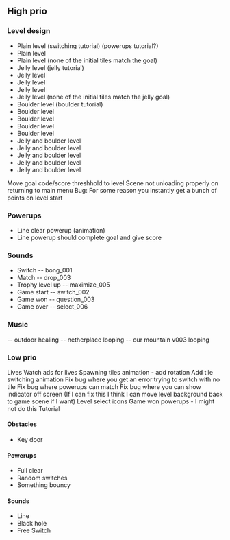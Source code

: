 ## High prio

### Level design

- Plain level (switching tutorial) (powerups tutorial?)
- Plain level
- Plain level (none of the initial tiles match the goal)
- Jelly level (jelly tutorial)
- Jelly level
- Jelly level
- Jelly level
- Jelly level (none of the initial tiles match the jelly goal)
- Boulder level (boulder tutorial)
- Boulder level
- Boulder level
- Boulder level
- Boulder level
- Jelly and boulder level
- Jelly and boulder level
- Jelly and boulder level
- Jelly and boulder level
- Jelly and boulder level

Move goal code/score threshhold to level
Scene not unloading properly on returning to main menu
Bug: For some reason you instantly get a bunch of points on level start

### Powerups

- Line clear powerup (animation)
- Line powerup should complete goal and give score

### Sounds

- Switch -- bong_001
- Match -- drop_003
- Trophy level up -- maximize_005
- Game start -- switch_002
- Game won -- question_003
- Game over -- select_006

### Music

-- outdoor healing
-- netherplace looping
-- our mountain v003 looping

### Low prio

Lives
Watch ads for lives
Spawning tiles animation - add rotation
Add tile switching animation
Fix bug where you get an error trying to switch with no tile
Fix bug where powerups can match
Fix bug where you can show indicator off screen (If I can fix this I think I can move level background back to game scene if I want)
Level select icons
Game won powerups - I might not do this
Tutorial

#### Obstacles

- Key door

#### Powerups

- Full clear
- Random switches
- Something bouncy

#### Sounds

- Line
- Black hole
- Free Switch
